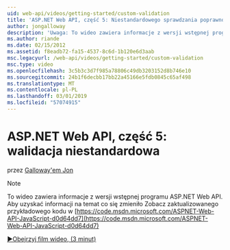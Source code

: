 ```yaml
---
uid: web-api/videos/getting-started/custom-validation
title: 'ASP.NET Web API, część 5: Niestandardowego sprawdzania poprawności | Dokumentacja firmy Microsoft'
author: jongalloway
description: 'Uwaga: To wideo zawiera informacje z wersji wstępnej programu ASP.NET Web API'
ms.author: riande
ms.date: 02/15/2012
ms.assetid: f8eadb72-fa15-4537-8c6d-1b120e6d3aab
msc.legacyurl: /web-api/videos/getting-started/custom-validation
msc.type: video
ms.openlocfilehash: 3c5b3c3d7f985a78806c49db3203152d8b746e10
ms.sourcegitcommit: 24b1f6decbb17bb22a45166e5fdb0845c65af498
ms.translationtype: MT
ms.contentlocale: pl-PL
ms.lasthandoff: 03/01/2019
ms.locfileid: "57074915"
---
```

<a name="aspnet-web-api-part-5-custom-validation"></a>ASP.NET Web API, część 5: walidacja niestandardowa
====================
przez [Galloway'em Jon](https://github.com/jongalloway)

> [!NOTE]
> To wideo zawiera informacje z wersji wstępnej programu ASP.NET Web API. Aby uzyskać informacji na temat co się zmieniło Zobacz zaktualizowanego przykładowego kodu w [https://code.msdn.microsoft.com/ASPNET-Web-API-JavaScript-d0d64dd7](https://code.msdn.microsoft.com/ASPNET-Web-API-JavaScript-d0d64dd7)

[&#9654;Obejrzyj film wideo, (3 minut)](https://channel9.msdn.com/Blogs/ASP-NET-Site-Videos/custom-validation)
